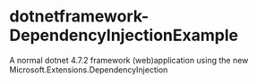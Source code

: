 # dotnetframework-DependencyInjectionExample
A normal dotnet 4.7.2 framework (web)application using the new Microsoft.Extensions.DependencyInjection
